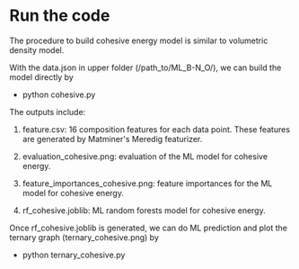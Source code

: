 # Run the code

The procedure to build cohesive energy model is similar to volumetric density model.

With the data.json in upper folder (/path_to/ML_B-N_O/), we can build the model directly by
  - python cohesive.py

The outputs include:

  1. feature.csv: 16 composition features for each data point. These features are generated by Matminer's Meredig featurizer.
  
  2. evaluation_cohesive.png: evaluation of the ML model for cohesive energy.
  
  3. feature_importances_cohesive.png: feature importances for the ML model for cohesive energy.
  
  4. rf_cohesive.joblib: ML random forests model for cohesive energy.

Once rf_cohesive.joblib is generated, we can do ML prediction and plot the ternary graph (ternary_cohesive.png) by
  - python ternary_cohesive.py
